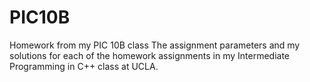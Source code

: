 # PIC10B
Homework from my PIC 10B class
The assignment parameters and my solutions for each of the homework assignments in my Intermediate Programming in C++ class at UCLA.
